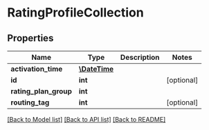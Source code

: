 # RatingProfileCollection

## Properties
Name | Type | Description | Notes
------------ | ------------- | ------------- | -------------
**activation_time** | [**\DateTime**](\DateTime.md) |  | 
**id** | **int** |  | [optional] 
**rating_plan_group** | **int** |  | 
**routing_tag** | **int** |  | [optional] 

[[Back to Model list]](../README.md#documentation-for-models) [[Back to API list]](../README.md#documentation-for-api-endpoints) [[Back to README]](../README.md)


